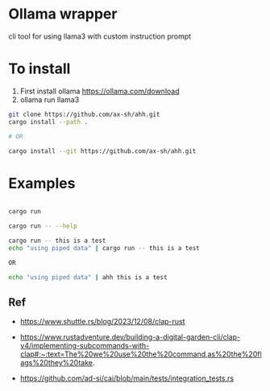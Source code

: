 

# Ollama wrapper
cli tool for using llama3 with custom instruction prompt

# To install

1. First install ollama https://ollama.com/download
1. ollama run llama3
 
```sh
git clone https://github.com/ax-sh/ahh.git
cargo install --path .

# OR

cargo install --git https://github.com/ax-sh/ahh.git
```


# Examples
```sh

cargo run

cargo run -- --help

cargo run -- this is a test
echo "using piped data" | cargo run -- this is a test

OR

echo "using piped data" | ahh this is a test


```

## Ref
- https://www.shuttle.rs/blog/2023/12/08/clap-rust
- https://www.rustadventure.dev/building-a-digital-garden-cli/clap-v4/implementing-subcommands-with-clap#:~:text=The%20we%20use%20the%20command,as%20the%20flags%20they%20take.

- https://github.com/ad-si/cai/blob/main/tests/integration_tests.rs